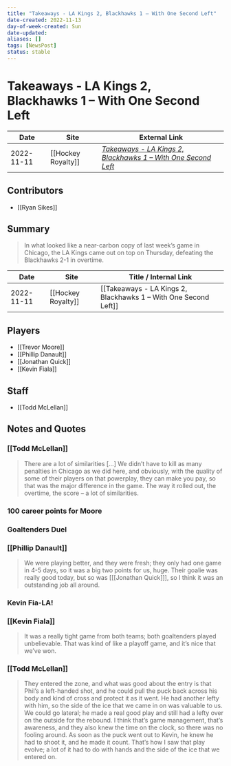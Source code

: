 ```yaml
---
title: "Takeaways - LA Kings 2, Blackhawks 1 – With One Second Left"
date-created: 2022-11-13
day-of-week-created: Sun
date-updated: 
aliases: []
tags: [NewsPost]
status: stable
---
```


# Takeaways - LA Kings 2, Blackhawks 1 – With One Second Left

| Date       | Site               | External Link                                                                                                                                                 |
| ---------- | ------------------ | ------------------------------------------------------------------------------------------------------------------------------------------------------------- |
| 2022-11-11 | [[Hockey Royalty]] | [*Takeaways - LA Kings 2, Blackhawks 1 – With One Second Left*](https://hockeyroyalty.com/2022/11/11/takeaways-la-kings-2-blackhawks-1-with-one-second-left/) |

## Contributors
- [[Ryan Sikes]]

## Summary
> In what looked like a near-carbon copy of last week’s game in Chicago, the LA Kings came out on top on Thursday, defeating the Blackhawks 2-1 in overtime.

| Date       | Site               | Title / Internal Link                                           |
| ---------- | ------------------ | --------------------------------------------------------------- |
| 2022-11-11 | [[Hockey Royalty]] | [[Takeaways - LA Kings 2, Blackhawks 1 – With One Second Left]] |

## Players
- [[Trevor Moore]]
- [[Phillip Danault]]
- [[Jonathan Quick]]
- [[Kevin Fiala]]

## Staff
- [[Todd McLellan]]

## Notes and Quotes
### [[Todd McLellan]]
> There are a lot of similarities \[…] We didn’t have to kill as many penalties in Chicago as we did here, and obviously, with the quality of some of their players on that powerplay, they can make you pay, so that was the major difference in the game. The way it rolled out, the overtime, the score – a lot of similarities.

### 100 career points for Moore

### Goaltenders Duel
### [[Phillip Danault]]
> We were playing better, and they were fresh; they only had one game in 4-5 days, so it was a big two points for us, huge. Their goalie was really good today, but so was \[[[Jonathan Quick]]], so I think it was an outstanding job all around.

### Kevin Fia-LA!
### [[Kevin Fiala]]
> It was a really tight game from both teams; both goaltenders played unbelievable. That was kind of like a playoff game, and it’s nice that we’ve won.

### [[Todd McLellan]]
> They entered the zone, and what was good about the entry is that Phil’s a left-handed shot, and he could pull the puck back across his body and kind of cross and protect it as it went. He had another lefty with him, so the side of the ice that we came in on was valuable to us. We could go lateral; he made a real good play and still had a lefty over on the outside for the rebound.
> I think that’s game management, that’s awareness, and they also knew the time on the clock, so there was no fooling around. As soon as the puck went out to Kevin, he knew he had to shoot it, and he made it count. That’s how I saw that play evolve; a lot of it had to do with hands and the side of the ice that we entered on.
